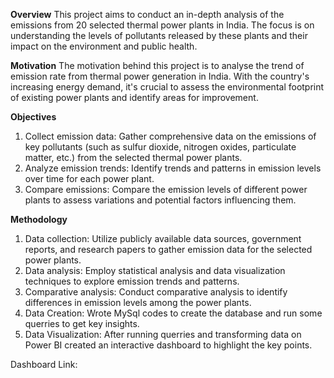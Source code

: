 **Overview**
This project aims to conduct an in-depth analysis of the emissions from 20 selected thermal power plants in India. The focus is on understanding the levels of pollutants released by these plants and their impact on the environment and public health.

**Motivation**
The motivation behind this project is to analyse the trend of emission rate from thermal power generation in India. With the country's increasing energy demand, it's crucial to assess the environmental footprint of existing power plants and identify areas for improvement.

**Objectives**
1) Collect emission data: Gather comprehensive data on the emissions of key pollutants (such as sulfur dioxide, nitrogen oxides, particulate matter, etc.) from the selected thermal power plants.
2) Analyze emission trends: Identify trends and patterns in emission levels over time for each power plant.
3) Compare emissions: Compare the emission levels of different power plants to assess variations and potential factors influencing them.

**Methodology**
1) Data collection: Utilize publicly available data sources, government reports, and research papers to gather emission data for the selected power plants.
2) Data analysis: Employ statistical analysis and data visualization techniques to explore emission trends and patterns.
3) Comparative analysis: Conduct comparative analysis to identify differences in emission levels among the power plants.
4) Data Creation: Wrote MySql codes to create the database and run some querries to get key insights.
5) Data Visualization: After running querries and transforming data on Power BI created an interactive dashboard to highlight the key points. 


Dashboard Link:

